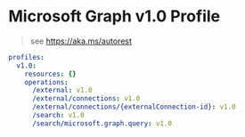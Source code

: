 # Microsoft Graph v1.0 Profile

> see https://aka.ms/autorest

``` yaml
profiles:
  v1.0:
    resources: {}
    operations:
      /external: v1.0
      /external/connections: v1.0
      /external/connections/{externalConnection-id}: v1.0
      /search: v1.0
      /search/microsoft.graph.query: v1.0

```
